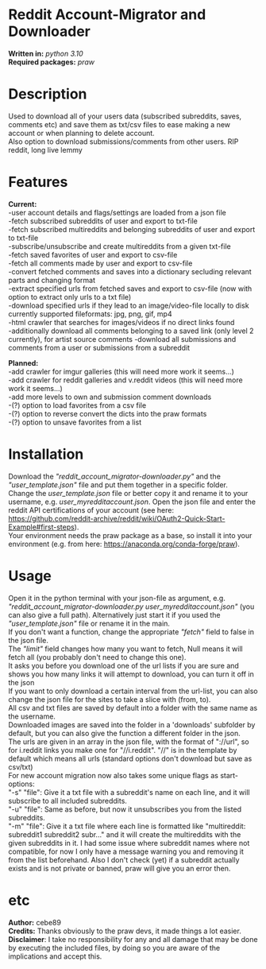 # Reddit Account-Migrator and Downloader
**Written in:** *python 3.10*  
**Required packages:** *praw*

# Description
Used to download all of your users data (subscribed subreddits, saves, comments etc) and save them as txt/csv files to ease making a new account or when planning to delete account.  
Also option to download submissions/comments from other users.
RIP reddit, long live lemmy

# Features
**Current:**  
-user account details and flags/settings are loaded from a json file  
-fetch subscribed subreddits of user and export to txt-file  
-fetch subscribed multireddits and belonging subreddits of user and export to txt-file  
-subscribe/unsubscribe and create multireddits from a given txt-file  
-fetch saved favorites of user and export to csv-file  
-fetch all comments made by user and export to csv-file  
-convert fetched comments and saves into a dictionary secluding relevant parts and changing format  
-extract specified urls from fetched saves and export to csv-file (now with option to extract only urls to a txt file)  
-download specified urls if they lead to an image/video-file locally to disk
 currently supported fileformats: jpg, png, gif, mp4  
-html crawler that searches for images/videos if no direct links found  
-additionally download all comments belonging to a saved link (only level 2 currently), for artist source comments
-download all submissions and comments from a user or submissions from a subreddit

**Planned:**  
-add crawler for imgur galleries (this will need more work it seems...)  
-add crawler for reddit galleries and v.reddit videos (this will need more work it seems...)  
-add more levels to own and submission comment downloads  
-(?) option to load favorites from a csv file  
-(?) option to reverse convert the dicts into the praw formats  
-(?) option to unsave favorites from a list  

# Installation
Download the *"reddit_account_migrator-downloader.py"* and the *"user_template.json"* file and put them together in a specific folder.  
Change the *user_template.json* file or better copy it and rename it to your username, e.g. *user_myredditaccount.json*.
Open the json file and enter the reddit API certifications of your account (see here: https://github.com/reddit-archive/reddit/wiki/OAuth2-Quick-Start-Example#first-steps).  
Your environment needs the praw package as a base, so install it into your environment (e.g. from here: https://anaconda.org/conda-forge/praw).

# Usage
Open it in the python terminal with your json-file as argument, e.g. *"reddit_account_migrator-downloader.py user_myredditaccount.json"* (you can also give a full path).
Alternatively just start it if you used the *"user_template.json"* file or rename it in the main.  
If you don't want a function, change the appropriate *"fetch"* field to false in the json file.  
The *"limit"* field changes how many you want to fetch, Null means it will fetch all (you probably don't need to change this one).  
It asks you before you download one of the url lists if you are sure and shows you how many links it will attempt to download, you can turn it off in the json  
If you want to only download a certain interval from the url-list, you can also change the json file for the sites to take a slice with (from, to).  
All csv and txt files are saved by default into a folder with the same name as the username.   
Downloaded images are saved into the folder in a 'downloads' subfolder by default, but you can also give the function a different folder in the json.  
The urls are given in an array in the json file, with the format of "://url", so for i.reddit links you make one for "//i.reddit". "//" is in the template by default which means all urls (standard options don't download but save as csv/txt)  
For new account migration now also takes some unique flags as start-options:  
"-s" "file": Give it a txt file with a subreddit's name on each line, and it will subscribe to all included subreddits.  
"-u" "file": Same as before, but now it unsubscribes you from the listed subreddits.  
"-m" "file": Give it a txt file where each line is formatted like "multireddit: subreddit1 subreddit2 subr..." and it will create the multireddits with the given subreddits in it.
I had some issue where subreddit names where not compatible, for now I only have a message warning you and removing it from the list beforehand.
Also I don't check (yet) if a subreddit actually exists and is not private or banned, praw will give you an error then.

# etc
**Author:** cebe89  
**Credits:** Thanks obviously to the praw devs, it made things a lot easier.  
**Disclaimer**: I take no responsibility for any and all damage that may be done by executing the included files, by doing so you are aware of the implications and accept this.  

